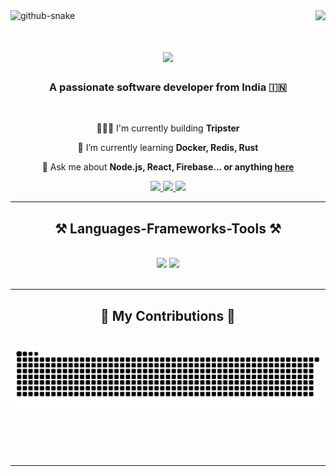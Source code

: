 <picture>
  <source media="(prefers-color-scheme: dark)" srcset="github-snake-dark.svg" />
  <source media="(prefers-color-scheme: light)" srcset="github-snake.svg" />
  <img alt="github-snake" src="github-snake.svg" />
</picture>

<img align="right" src="https://visitor-badge.laobi.icu/badge?page_id=salesp07.salesp07" />

<h1 align="center">
    <img src="https://readme-typing-svg.herokuapp.com/?font=Righteous&size=35&center=true&vCenter=true&width=500&height=70&duration=4000&lines=Hi+There!+🙋🏻‍♂️;+I'm+Harsh+Thakkar!;" />
</h1>

<h3 align="center">A passionate software developer from India 🇮🇳</h3>

<br/>

<div align="center">

👨🏻‍💻 I'm currently building **Tripster**
 
🌱 I’m currently learning **Docker, Redis, Rust**
    
💬 Ask me about **Node.js, React, Firebase... or anything [here](https://github.com/harshthakkr/harshthakkr/issues)**


 </div>
 
<div align="center"> 
    <a href="https://x.com/harshthkkr" target="_blank">
        <img src="https://img.shields.io/badge/Twitter-1DA1F2?style=for-the-badge&logo=twitter&logoColor=white" />
    </a>
    <a href="mailto:iharshthkkr@gmail.com" target="_blank">
        <img src="https://img.shields.io/badge/Gmail-333333?style=for-the-badge&logo=gmail&logoColor=red" />
    </a>
    <a href="https://linkedin.com/in/harshthakkr" target="_blank">
        <img src="https://img.shields.io/badge/LinkedIn-0077B5?style=for-the-badge&logo=linkedin&logoColor=white" target="_blank" />
    </a>
</div>

 <hr/>
 
<h2 align="center">⚒️ Languages-Frameworks-Tools ⚒️</h2>
<br/>
<div align="center">
    <img src="https://skillicons.dev/icons?i=next,react,javascript,typescript,tailwind,html,css,scss,github,git" />
    <img src="https://skillicons.dev/icons?i=nodejs,express,mongodb,postgresql,mysql,prisma,rust,figma,cpp,java" /><br>
</div>

<br/>
<hr/>

<div align="center">
  <h2>🐍 My Contributions 🐍</h2>
  <br>
  <img alt="snake eating my contributions" src="https://raw.githubusercontent.com/harshthakkr/harshthakkr/output/github-contribution-grid-snake.svg" />
  
  <br/><br/><br/>
</div>

<hr/>

